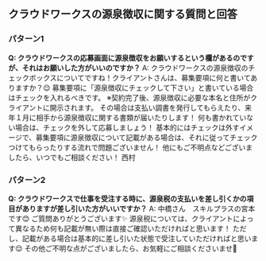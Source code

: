 ## クラウドワークスの源泉徴収に関する質問と回答

### パターン1

**Q: クラウドワークスの応募画面に源泉徴収をお願いするという欄があるのですが、それはお願いした方がいいのですか？**
A: クラウドワークスの源泉徴収のチェックボックスについてですね！クライアントさんは、募集要項に何と書いてありますか？😌 募集要項に「源泉徴収にチェックして下さい」と書いている場合はチェックを入れるべきです。 ※契約完了後、源泉徴収に必要な本名と住所がクライアントに開示されます。 その場合は支払い調書を発行してもらえたり、来年１月に相手から源泉徴収に関する書類が届いたりします！ 何も書かれていない場合は、チェックを外して応募しましょう！ 基本的にはチェックは外すイメージで、募集要項に源泉徴収について記載がある場合は、それに従ってチェックつけてもらったりする流れで問題ございません！ 他にもご不明点などございましたら、いつでもご相談ください！ 西村

### パターン2

**Q: クラウドワークスで仕事を受注する時に、源泉税の支払いを差し引くかの項目がありますが差し引いた方がいいですか？**
A: 中橋さん　スキルプラスの宮本です😊 ご質問ありがとうございます✨ 源泉税については、クライアントによって異なるため何も記載が無い際は直接ご確認いただければと思います！ ただし、記載がある場合は基本的に差し引いた状態で受注していただければと思います😌 その他ご不明な点がございましたら、お気軽にご相談くださいませ🙌
